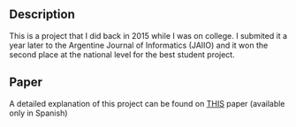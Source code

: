 ## Description
This is a project that I did back in 2015 while I was on college. I submited it a year later to the Argentine Journal of Informatics (JAIIO) and it won the second place at the national level for the best student project.   
## Paper
A detailed explanation of this project can be found on [THIS](http://sedici.unlp.edu.ar/bitstream/handle/10915/58196/Documento_completo.pdf-PDFA.pdf?sequence=1&isAllowed=y) paper (available only in Spanish)
